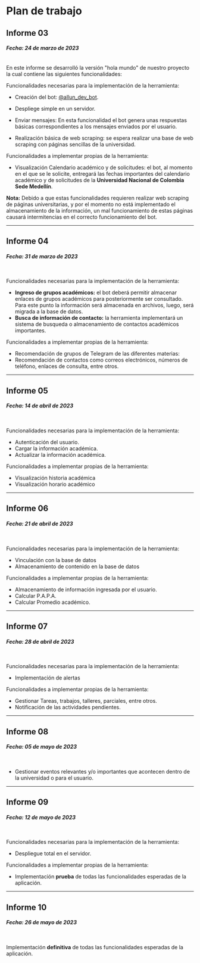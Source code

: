 # Plan de trabajo


## Informe 03
#### *Fecha: 24 de marzo de 2023*
<br>
En este informe se desarrolló la versión "hola mundo" de nuestro proyecto la cual contiene las siguientes funcionalidades: 

Funcionalidades necesarias para la implementación de la herramienta:

- Creación del bot: [@allun_dev_bot](https://telegram.me/allun_dev_bot).

- Despliege simple en un servidor.

- Enviar mensajes: En esta funcionalidad el bot genera unas respuestas básicas correspondientes a los mensajes enviados por el usuario.

- Realización básica de web scraping: se espera realizar una base de web scraping con páginas sencillas de la universidad.

Funcionalidades a implementar propias de la herramienta:
- Visualización Calendario académico y de solicitudes: el bot, al momento en el que se le solicite, entregará las fechas importantes del calendario académico y de solicitudes de la **Universidad Nacional de Colombia Sede Medellín**.

**Nota:** Debido a que estas funcionalidades requieren realizar web scraping de páginas universitarias, y por el momento no está implementado el almacenamiento de la información, un mal funcionamiento de estas páginas causará intermitencias en el correcto funcionamiento del bot.

---
## Informe 04
#### *Fecha: 31 de marzo de 2023*
<br>

Funcionalidades necesarias para la implementación de la herramienta:
- **Ingreso de grupos académicos:** el bot deberá permitir almacenar enlaces de grupos académicos para posteriormente ser consultado. Para este punto la información será almacenada en archivos, luego, será migrada a la base de datos.
- **Busca de información de contacto:** la herramienta implementará un sistema de busqueda o almacenamiento de contactos académicos importantes.

Funcionalidades a implementar propias de la herramienta:
- Recomendación de grupos de Telegram de las diferentes materias:
- Recomendación de contactos como correos electrónicos, números de teléfono, enlaces de consulta, entre otros.

---
## Informe 05
#### *Fecha: 14 de abril de 2023*
<br>

Funcionalidades necesarias para la implementación de la herramienta:
- Autenticación del usuario.
- Cargar la información académica.
- Actualizar la información académica.

Funcionalidades a implementar propias de la herramienta:
- Visualización historia académica
- Visualización horario académico

---
## Informe 06
#### *Fecha: 21 de abril de 2023*
<br>

Funcionalidades necesarias para la implementación de la herramienta:
- Vinculación con la base de datos
- Almacenamiento de contenido en la base de datos

Funcionalidades a implementar propias de la herramienta:
- Almacenamiento de información ingresada por el usuario.
- Calcular P.A.P.A. 
- Calcular Promedio académico.

---
## Informe 07
#### *Fecha: 28 de abril de 2023*
<br>

Funcionalidades necesarias para la implementación de la herramienta:
- Implementación de alertas

Funcionalidades a implementar propias de la herramienta:
- Gestionar Tareas, trabajos, talleres, parciales, entre otros.
- Notificación de las actividades pendientes.

---
## Informe 08
#### *Fecha: 05 de mayo de 2023*
<br>

- Gestionar eventos relevantes y/o importantes que acontecen dentro de la universidad o para el usuario.

---
## Informe 09
#### *Fecha: 12 de mayo de 2023*
<br>

Funcionalidades necesarias para la implementación de la herramienta:
- Despliegue total en el servidor.

Funcionalidades a implementar propias de la herramienta:
- Implementación **prueba** de todas las funcionalidades esperadas de la aplicación.

---
## Informe 10
#### *Fecha: 26 de mayo de 2023*
<br>

Implementación **definitiva** de todas las funcionalidades esperadas de la aplicación.
